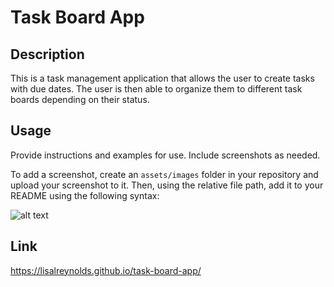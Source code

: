 # Task Board App

## Description

This is a task management application that allows the user to create tasks with due dates. The user is then able to organize them to different task boards depending on their status.

## Usage

Provide instructions and examples for use. Include screenshots as needed.

To add a screenshot, create an `assets/images` folder in your repository and upload your screenshot to it. Then, using the relative file path, add it to your README using the following syntax:

![alt text](assets/images/screenshot.png)

## Link

https://lisalreynolds.github.io/task-board-app/
